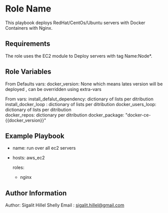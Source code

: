Role Name
=========

This playbook deploys RedHat/CentOs/Ubuntu servers with Docker Containers with Nginx.

Requirements
------------

The role uses the EC2 module to Deploy servers with tag Name:Node*.

Role Variables
--------------
From Defaults vars:
docker_version: None which means lates version will be deployed , can be overridden using extra-vars

From vars:
install_defalut_dependency: dictionary of lists per ditribution
install_docker_loop :       dictionary of lists per ditribution
docker_users_loop:          dictionary of lists per ditribution  
docker_repos:               dictionary per ditribution 
docker_package: "docker-ce-{{docker_version}}"


Example Playbook
----------------

- name: run over all ec2 servers
- 
   hosts: aws_ec2
  
   roles:
    - nginx


Author Information
------------------
Author: Sigalit Hillel Shelly 
Email : sigalit.hillel@gmail.com
